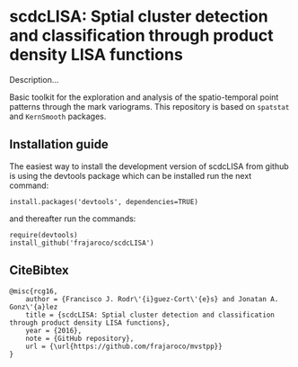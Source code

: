 # scdcLISA: Sptial cluster detection and classification through product density LISA functions

Description...

Basic toolkit for the exploration and analysis of the spatio-temporal point patterns through the mark variograms. This repository is based on `spatstat` and `KernSmooth` packages.

## Installation guide

The easiest way to install the development version of scdcLISA from github is using the devtools package which can be installed run the next command:
```
install.packages('devtools', dependencies=TRUE)
```
and thereafter run the commands:
```
require(devtools)
install_github('frajaroco/scdcLISA')
```
## CiteBibtex
```
@misc{rcg16,
	author = {Francisco J. Rodr\'{i}guez-Cort\'{e}s} and Jonatan A. Gonz\'{a}lez
	title = {scdcLISA: Sptial cluster detection and classification through product density LISA functions},
	year = {2016},
	note = {GitHub repository},
	url = {\url{https://github.com/frajaroco/mvstpp}}
}

```
